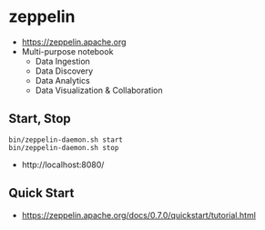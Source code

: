 # zeppelin
* https://zeppelin.apache.org
* Multi-purpose notebook
  * Data Ingestion
  * Data Discovery
  * Data Analytics
  * Data Visualization & Collaboration
  
## Start, Stop
```
bin/zeppelin-daemon.sh start
bin/zeppelin-daemon.sh stop
```

* http://localhost:8080/

## Quick Start
* https://zeppelin.apache.org/docs/0.7.0/quickstart/tutorial.html
